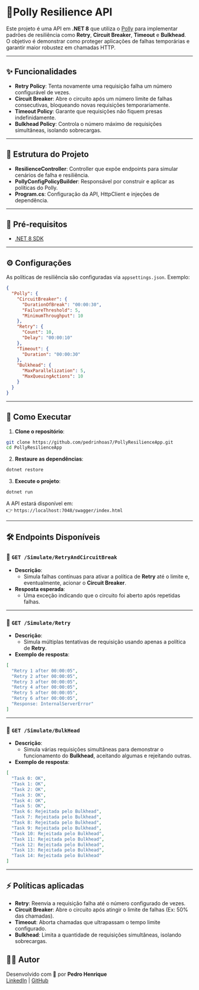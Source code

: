 # 🦜Polly Resilience API

Este projeto é uma API em **.NET 8** que utiliza o [Polly](https://github.com/App-vNext/Polly) para implementar padrões de resiliência como **Retry**, **Circuit Breaker**, **Timeout** e **Bulkhead**.  
O objetivo é demonstrar como proteger aplicações de falhas temporárias e garantir maior robustez em chamadas HTTP.

---

## ✨ Funcionalidades

- **Retry Policy**: Tenta novamente uma requisição falha um número configurável de vezes.
- **Circuit Breaker**: Abre o circuito após um número limite de falhas consecutivas, bloqueando novas requisições temporariamente.
- **Timeout Policy**: Garante que requisições não fiquem presas indefinidamente.
- **Bulkhead Policy**: Controla o número máximo de requisições simultâneas, isolando sobrecargas.

---

## 📂 Estrutura do Projeto

- **ResilienceController**: Controller que expõe endpoints para simular cenários de falha e resiliência.
- **PollyConfigPolicyBuilder**: Responsável por construir e aplicar as políticas do Polly.
- **Program.cs**: Configuração da API, HttpClient e injeções de dependência.

---

## 🔧 Pré-requisitos

- [.NET 8 SDK](https://dotnet.microsoft.com/download/dotnet/8.0)

---

## ⚙️ Configurações

As políticas de resiliência são configuradas via `appsettings.json`. Exemplo:

```json
{
  "Polly": {
    "CircuitBreaker": {
      "DurationOfBreak": "00:00:30",
      "FailureThreshold": 5,
      "MinimumThroughput": 10
    },
    "Retry": {
      "Count": 10,
      "Delay": "00:00:10"
    },
    "Timeout": {
      "Duration": "00:00:30"
    },
    "Bulkhead": {
      "MaxParallelization": 5,
      "MaxQueuingActions": 10
    }
  }
}
```

---

## 🚀 Como Executar

1. **Clone o repositório**:

```bash
git clone https://github.com/pedrinhoas7/PollyResilienceApp.git
cd PollyResilienceApp
```

2. **Restaure as dependências**:

```bash
dotnet restore
```

3. **Execute o projeto**:

```bash
dotnet run
```

A API estará disponível em:  
👉 `https://localhost:7048/swagger/index.html`

---

## 🛠️ Endpoints Disponíveis

### 🔄 `GET /Simulate/RetryAndCircuitBreak`

- **Descrição**: 
  - Simula falhas contínuas para ativar a política de **Retry** até o limite e, eventualmente, acionar o **Circuit Breaker**.
- **Resposta esperada**: 
  - Uma exceção indicando que o circuito foi aberto após repetidas falhas.

---

### 🔁 `GET /Simulate/Retry`

- **Descrição**: 
  - Simula múltiplas tentativas de requisição usando apenas a política de **Retry**.
- **Exemplo de resposta**:

```json
[
  "Retry 1 after 00:00:05",
  "Retry 2 after 00:00:05",
  "Retry 3 after 00:00:05",
  "Retry 4 after 00:00:05",
  "Retry 5 after 00:00:05",
  "Retry 6 after 00:00:05",
  "Response: InternalServerError"
]
```

---

### 🧱 `GET /Simulate/BulkHead`

- **Descrição**: 
  - Simula várias requisições simultâneas para demonstrar o funcionamento do **Bulkhead**, aceitando algumas e rejeitando outras.
- **Exemplo de resposta**:

```json
[
  "Task 0: OK",
  "Task 1: OK",
  "Task 2: OK",
  "Task 3: OK",
  "Task 4: OK",
  "Task 5: OK",
  "Task 6: Rejeitada pelo Bulkhead",
  "Task 7: Rejeitada pelo Bulkhead",
  "Task 8: Rejeitada pelo Bulkhead",
  "Task 9: Rejeitada pelo Bulkhead",
  "Task 10: Rejeitada pelo Bulkhead",
  "Task 11: Rejeitada pelo Bulkhead",
  "Task 12: Rejeitada pelo Bulkhead",
  "Task 13: Rejeitada pelo Bulkhead",
  "Task 14: Rejeitada pelo Bulkhead"
]
```

---

## ⚡ Políticas aplicadas

- **Retry**: Reenvia a requisição falha até o número configurado de vezes.
- **Circuit Breaker**: Abre o circuito após atingir o limite de falhas (Ex: 50% das chamadas).
- **Timeout**: Aborta chamadas que ultrapassam o tempo limite configurado.
- **Bulkhead**: Limita a quantidade de requisições simultâneas, isolando sobrecargas.


## 👨‍💻 Autor

Desenvolvido com 💙 por **Pedro Henrique**  
[LinkedIn](https://www.linkedin.com/in/seu-perfil/) | [GitHub](https://github.com/pedrinhoas7)
